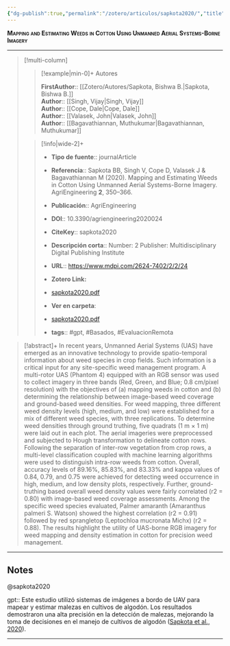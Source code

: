 ```yaml
---
{"dg-publish":true,"permalink":"/zotero/articulos/sapkota2020/","title":"Mapping and Estimating Weeds in Cotton Using Unmanned Aerial Systems-Borne Imagery","tags":["#zotero"]}
---
```



<span style="font-variant:small-caps; font-weight: bold;">Mapping and Estimating Weeds in Cotton Using Unmanned Aerial Systems-Borne Imagery</span>

---


> [!multi-column]
>
>> [!example|min-0]+ Autores
>> 
>> **FirstAuthor**:: [[Zotero/Autores/Sapkota, Bishwa B.\|Sapkota, Bishwa B.]]  
>> **Author**:: [[Singh, Vijay\|Singh, Vijay]]  
>> **Author**:: [[Cope, Dale\|Cope, Dale]]  
>> **Author**:: [[Valasek, John\|Valasek, John]]  
>> **Author**:: [[Bagavathiannan, Muthukumar\|Bagavathiannan, Muthukumar]]  
 >
>
>> [!info|wide-2]+
>>
>> - **Tipo de fuente**:: journalArticle
>> - **Referencia**:: Sapkota BB, Singh V, Cope D, Valasek J & Bagavathiannan M (2020). Mapping and Estimating Weeds in Cotton Using Unmanned Aerial Systems-Borne Imagery. AgriEngineering **2**, 350–366.
>> - **Publicación**:: AgriEngineering
>> - **DOI**:: 10.3390/agriengineering2020024
>> - **CiteKey**:: sapkota2020
>> - **Descripción corta**:: Number: 2
Publisher: Multidisciplinary Digital Publishing Institute
>> - **URL**:: https://www.mdpi.com/2624-7402/2/2/24
>> - **Zotero Link:** 
>> - [sapkota2020.pdf](zotero://select/library/items/MW8DMPLC)
>>
>> - **Ver en carpeta**: 
>> - [sapkota2020.pdf](file://J:\OneDrive\Articulos\sapkota2020.pdf)
>> - **tags**:: #gpt, #Basados, #EvaluacionRemota



> [!abstract]+ 
>In recent years, Unmanned Aerial Systems (UAS) have emerged as an innovative technology to provide spatio-temporal information about weed species in crop fields. Such information is a critical input for any site-specific weed management program. A multi-rotor UAS (Phantom 4) equipped with an RGB sensor was used to collect imagery in three bands (Red, Green, and Blue; 0.8 cm/pixel resolution) with the objectives of (a) mapping weeds in cotton and (b) determining the relationship between image-based weed coverage and ground-based weed densities. For weed mapping, three different weed density levels (high, medium, and low) were established for a mix of different weed species, with three replications. To determine weed densities through ground truthing, five quadrats (1 m × 1 m) were laid out in each plot. The aerial imageries were preprocessed and subjected to Hough transformation to delineate cotton rows. Following the separation of inter-row vegetation from crop rows, a multi-level classification coupled with machine learning algorithms were used to distinguish intra-row weeds from cotton. Overall, accuracy levels of 89.16%, 85.83%, and 83.33% and kappa values of 0.84, 0.79, and 0.75 were achieved for detecting weed occurrence in high, medium, and low density plots, respectively. Further, ground-truthing based overall weed density values were fairly correlated (r2 = 0.80) with image-based weed coverage assessments. Among the specific weed species evaluated, Palmer amaranth (Amaranthus palmeri S. Watson) showed the highest correlation (r2 = 0.91) followed by red sprangletop (Leptochloa mucronata Michx) (r2 = 0.88). The results highlight the utility of UAS-borne RGB imagery for weed mapping and density estimation in cotton for precision weed management.


--- 

## Notes

@sapkota2020

gpt:: Este estudio utilizó sistemas de imágenes a bordo de UAV para mapear y estimar malezas en cultivos de algodón. Los resultados demostraron una alta precisión en la detección de malezas, mejorando la toma de decisiones en el manejo de cultivos de algodón ([Sapkota et al., 2020](zotero://select/library/items/WLHHP6QT)).






---







